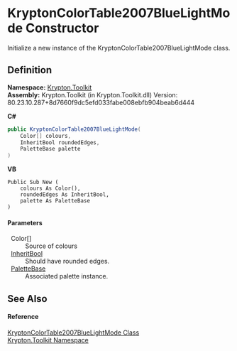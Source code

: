 # KryptonColorTable2007BlueLightMode Constructor


Initialize a new instance of the KryptonColorTable2007BlueLightMode class.



## Definition
**Namespace:** <a href="79d2eac2-21f4-54ff-7552-b20c33c30600.md">Krypton.Toolkit</a>  
**Assembly:** Krypton.Toolkit (in Krypton.Toolkit.dll) Version: 80.23.10.287+8d7660f9dc5efd033fabe008ebfb904beab6d444

**C#**
``` C#
public KryptonColorTable2007BlueLightMode(
	Color[] colours,
	InheritBool roundedEdges,
	PaletteBase palette
)
```
**VB**
``` VB
Public Sub New ( 
	colours As Color(),
	roundedEdges As InheritBool,
	palette As PaletteBase
)
```



#### Parameters
<dl><dt>  Color[]</dt><dd>Source of colours</dd><dt>  <a href="60db1ece-3db4-87d6-8a1c-3999d61b06c0.md">InheritBool</a></dt><dd>Should have rounded edges.</dd><dt>  <a href="6da77fa5-1590-4646-f2ea-70002c922aee.md">PaletteBase</a></dt><dd>Associated palette instance.</dd></dl>

## See Also


#### Reference
<a href="c9735769-1cfc-dc60-eb4e-6f8467136ee4.md">KryptonColorTable2007BlueLightMode Class</a>  
<a href="79d2eac2-21f4-54ff-7552-b20c33c30600.md">Krypton.Toolkit Namespace</a>  
